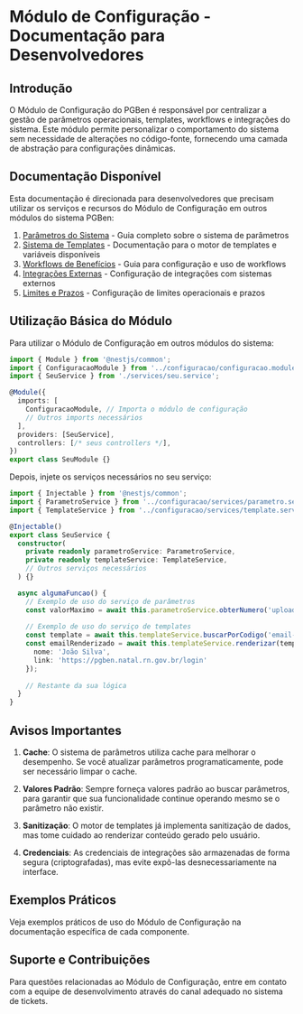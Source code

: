 # Módulo de Configuração - Documentação para Desenvolvedores

## Introdução

O Módulo de Configuração do PGBen é responsável por centralizar a gestão de parâmetros operacionais, templates, workflows e integrações do sistema. Este módulo permite personalizar o comportamento do sistema sem necessidade de alterações no código-fonte, fornecendo uma camada de abstração para configurações dinâmicas.

## Documentação Disponível

Esta documentação é direcionada para desenvolvedores que precisam utilizar os serviços e recursos do Módulo de Configuração em outros módulos do sistema PGBen:

1. [Parâmetros do Sistema](./parametros.md) - Guia completo sobre o sistema de parâmetros
2. [Sistema de Templates](./templates.md) - Documentação para o motor de templates e variáveis disponíveis
3. [Workflows de Benefícios](./workflows.md) - Guia para configuração e uso de workflows
4. [Integrações Externas](./integracoes.md) - Configuração de integrações com sistemas externos
5. [Limites e Prazos](./limites.md) - Configuração de limites operacionais e prazos

## Utilização Básica do Módulo

Para utilizar o Módulo de Configuração em outros módulos do sistema:

```typescript
import { Module } from '@nestjs/common';
import { ConfiguracaoModule } from '../configuracao/configuracao.module';
import { SeuService } from './services/seu.service';

@Module({
  imports: [
    ConfiguracaoModule, // Importa o módulo de configuração
    // Outros imports necessários
  ],
  providers: [SeuService],
  controllers: [/* seus controllers */],
})
export class SeuModule {}
```

Depois, injete os serviços necessários no seu serviço:

```typescript
import { Injectable } from '@nestjs/common';
import { ParametroService } from '../configuracao/services/parametro.service';
import { TemplateService } from '../configuracao/services/template.service';

@Injectable()
export class SeuService {
  constructor(
    private readonly parametroService: ParametroService,
    private readonly templateService: TemplateService,
    // Outros serviços necessários
  ) {}

  async algumaFuncao() {
    // Exemplo de uso do serviço de parâmetros
    const valorMaximo = await this.parametroService.obterNumero('upload.tamanho_maximo', 5242880);
    
    // Exemplo de uso do serviço de templates
    const template = await this.templateService.buscarPorCodigo('email-bem-vindo');
    const emailRenderizado = await this.templateService.renderizar(template, {
      nome: 'João Silva',
      link: 'https://pgben.natal.rn.gov.br/login'
    });
    
    // Restante da sua lógica
  }
}
```

## Avisos Importantes

1. **Cache**: O sistema de parâmetros utiliza cache para melhorar o desempenho. Se você atualizar parâmetros programaticamente, pode ser necessário limpar o cache.

2. **Valores Padrão**: Sempre forneça valores padrão ao buscar parâmetros, para garantir que sua funcionalidade continue operando mesmo se o parâmetro não existir.

3. **Sanitização**: O motor de templates já implementa sanitização de dados, mas tome cuidado ao renderizar conteúdo gerado pelo usuário.

4. **Credenciais**: As credenciais de integrações são armazenadas de forma segura (criptografadas), mas evite expô-las desnecessariamente na interface.

## Exemplos Práticos

Veja exemplos práticos de uso do Módulo de Configuração na documentação específica de cada componente.

## Suporte e Contribuições

Para questões relacionadas ao Módulo de Configuração, entre em contato com a equipe de desenvolvimento através do canal adequado no sistema de tickets.
